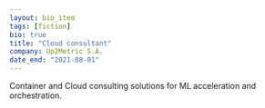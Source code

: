 ```yaml
---
layout: bio_item
tags: [fiction]
bio: true
title: "Cloud consultant"
company: Up2Metric S.A.
date_end: "2021-08-01"
---
```


Container and Cloud consulting solutions for ML acceleration and orchestration.
